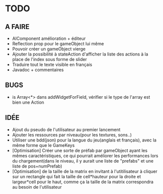 # TODO

## A FAIRE

- AIComponent amélioration + éditeur
- Reflection prop pour le gameObject lui même
- Pouvoir créer un gameObject vierge
- Ajouter la possibilité à stateAction d'afficher la liste des actions à la place de l'index sous forme de slider
- Traduire tout le texte visible en français
- Javadoc + commentaires

## BUGS

- is Array<*> dans addWidgetForField, vérifier si le type de l'array est bien une Action

## IDÉE

- Ajout du pseudo de l'utilisateur au premier lancement
- Ajouter les ressources par niveau(pour les textures, sons..)
- Utiliser une bdd(json) pour la langue du jeu(anglais et français), avec la même forme que le GameKeys
- [Optimisation] Créer une sorte de préfab par gameObject ayant les mêmes caractéristiques, ce qui pourrait améliorer les performances lors du chargement(dans le niveau, il y aurait une liste de "prefabs" et une liste de pos+numPrefab)
- [Optimisation] de la taille de la matrix en invitant à l'utitilisateur à cliquer sur un rectangle qui fait la taille de cell\*hauteur pour la droite et largeur\*cell pour le haut, comme ça la taille de la matrix correspondra au besoin de l'utilisateur
 